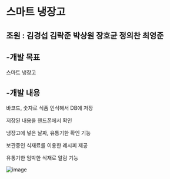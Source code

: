 # 스마트 냉장고
## 조원 : 김경섭 김락준 박상원 장호균 정의찬 최영준
## -개발 목표
스마트 냉장고
## -개발 내용
바코드, 숫자로 식품 인식해서 DB에 저장

저장된 내용을 핸드폰에서 확인

냉장고에 넣은 날짜, 유통기한 확인 기능

보관중인 식재료를 이용한 레시피 제공

유통기한 임박한 식재료 알람 기능

![image](https://github.com/cubejun/capstone_design/assets/133946040/8bd57f4f-d3dd-4e05-9017-cca5b3e34831)


